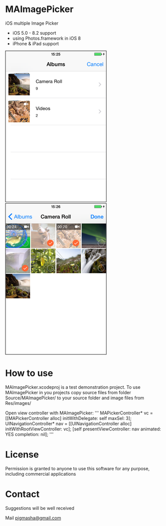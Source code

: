 # MAImagePicker
iOS multiple Image Picker

* iOS 5.0 - 8.2 support
* using Photos.framework in iOS 8
* iPhone & iPad support

<img src="scr_albums.png" width=320 title="Albums screenshot" border=1>
<img src="scr_list.png" width=320 title="Photos list screenshot" border=1>

# How to use
MAImagePicker.xcodeproj is a test demonstration project. To use MAImagePicker in you projects copy source files from folder Source/MAImagePicker/ to your source folder and image files from Res/images/

Open view controller with MAImagePicker:
'''
MAPickerController* vc = [[MAPickerController alloc] initWithDelegate: self maxSel: 3];
UINavigationController* nav = [[UINavigationController alloc] initWithRootViewController: vc];
[self presentViewController: nav animated: YES completion: nil];
'''

# License
Permission is granted to anyone to use this software for any purpose, including commercial applications

# Contact
Suggestions will be well received

Mail [pigmasha@gmail.com](mailto:pigmasha@gmail.com)
